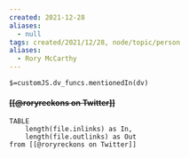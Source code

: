 ```yaml
---
created: 2021-12-28 
aliases:
  - null
tags: created/2021/12/28, node/topic/person
aliases:
  - Rory McCarthy
---
```

`$=customJS.dv_funcs.mentionedIn(dv)`

#### <s class="topic-title">[[@roryreckons on Twitter]]</s>

```dataview
TABLE 
	length(file.inlinks) as In, 
	length(file.outlinks) as Out
from [[@roryreckons on Twitter]]
```
